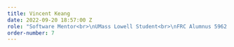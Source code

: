```yaml
---
title: Vincent Keang
date: 2022-09-20 18:57:00 Z
role: "Software Mentor<br>\nUMass Lowell Student<br>\nFRC Alumnus 5962 "
order-number: 7
---
```


